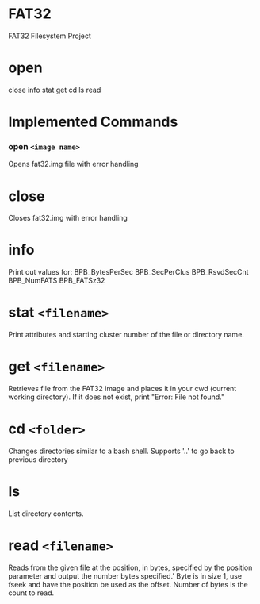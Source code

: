 # FAT32
FAT32 Filesystem Project


# open
close
info
stat
get
cd
ls
read


# Implemented Commands

### open `<image name>`
Opens fat32.img file with error handling

# close
Closes fat32.img with error handling

# info
Print out values for:
BPB_BytesPerSec
BPB_SecPerClus
BPB_RsvdSecCnt
BPB_NumFATS
BPB_FATSz32

# stat `<filename>`
Print attributes and starting cluster number of the file or directory name. 
  
# get `<filename>`
Retrieves file from the FAT32 image and places it in your cwd (current working directory). If it does not exist, print "Error: File not found."

# cd `<folder>`
Changes directories similar to a bash shell. Supports '..' to go back to previous directory

# ls
List directory contents.

# read `<filename>`
Reads from the given file at the position, in bytes, specified by the position parameter and output the number bytes specified.' Byte is in size 1, use fseek and have the position be used as the offset. Number of bytes is the count to read.

